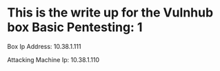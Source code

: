 # This is the write up for the Vulnhub box Basic Pentesting: 1

Box Ip Address: 10.38.1.111

Attacking Machine Ip: 10.38.1.110